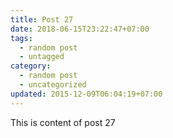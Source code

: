 ```yaml
---
title: Post 27
date: 2018-06-15T23:22:47+07:00
tags:
  - random post
  - untagged
category:
  - random post
  - uncategorized
updated: 2015-12-09T06:04:19+07:00
---
```

This is content of post 27